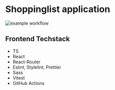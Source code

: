 # Shoppinglist application
![example workflow](https://github.com/JoonatanKallio/ShoppingListApplication/actions/workflows/main.yml/badge.svg)
## Frontend Techstack
* TS
* React
* React-Router
* Eslint, Stylelint, Prettier
* Sass
* Vitest
* GitHub Actions

